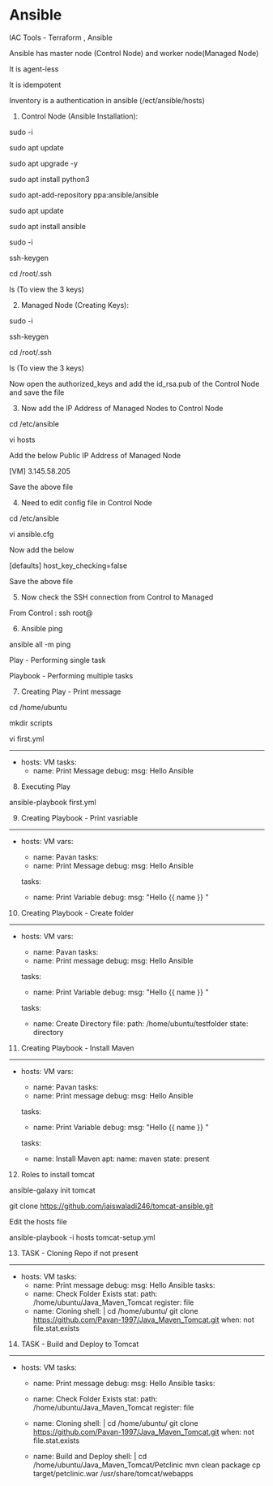 # Ansible 

IAC Tools - Terraform , Ansible 

Ansible has master node (Control Node) and worker node(Managed Node)

It is agent-less 

It is idempotent

Inventory is a authentication in ansible (/ect/ansible/hosts)


1. Control Node (Ansible Installation):

sudo -i 

sudo apt update

sudo apt upgrade -y

sudo apt install python3

sudo apt-add-repository ppa:ansible/ansible

sudo apt update

sudo apt install ansible


sudo -i

ssh-keygen

cd /root/.ssh

ls
(To view the 3 keys)


2. Managed Node (Creating Keys):

sudo -i

ssh-keygen

cd /root/.ssh

ls
(To view the 3 keys)

Now open the authorized_keys and add the id_rsa.pub of the Control Node and save the file


3. Now add the IP Address of Managed Nodes to Control Node

cd /etc/ansible

vi hosts

Add the below Public IP Address of Managed Node

[VM]
3.145.58.205

Save the above file


4. Need to edit config file in Control Node

cd /etc/ansible

vi ansible.cfg

Now add the below 

[defaults]
host_key_checking=false

Save the above file


5. Now check the SSH connection from Control to Managed

From Control : ssh root@<Public-IP>


6. Ansible ping 

ansible all -m ping 


Play - Performing single task

Playbook - Performing multiple tasks


7. Creating Play - Print message

cd /home/ubuntu

mkdir scripts

vi first.yml

---
- hosts: VM
  tasks:
    - name: Print Message
      debug:
        msg: Hello Ansible

8. Executing Play

ansible-playbook first.yml


9. Creating Playbook - Print vasriable

---
- hosts: VM
  vars:
    - name: Pavan
  tasks:
    - name: Print Message
      debug:
        msg: Hello Ansible

  tasks:
    - name: Print Variable
      debug:
        msg: "Hello {{ name }} "


10.  Creating Playbook - Create folder

---
- hosts: VM
  vars:
    - name: Pavan
  tasks:
    - name: Print message
      debug:
        msg: Hello Ansible

  tasks:
    - name: Print Variable
      debug:
        msg: "Hello {{ name }} "

  tasks:
    - name: Create Directory
      file:
        path: /home/ubuntu/testfolder
        state: directory

11.  Creating Playbook - Install Maven

---
- hosts: VM
  vars:
    - name: Pavan
  tasks:
    - name: Print message
      debug:
        msg: Hello Ansible

  tasks:
    - name: Print Variable
      debug:
        msg: "Hello {{ name }} "

  tasks:
    - name: Install Maven
      apt:
        name: maven
        state: present

12. Roles to install tomcat 

ansible-galaxy init tomcat

git clone https://github.com/jaiswaladi246/tomcat-ansible.git

Edit the hosts file

ansible-playbook -i hosts tomcat-setup.yml


13. TASK - Cloning Repo if not present
---
- hosts: VM
  tasks:
    - name: Print message
      debug:
        msg: Hello Ansible
  tasks:
    - name: Check Folder Exists
      stat:
         path: /home/ubuntu/Java_Maven_Tomcat
      register: file
    - name: Cloning
      shell: |
        cd /home/ubuntu/
        git clone https://github.com/Pavan-1997/Java_Maven_Tomcat.git
      when: not file.stat.exists

14. TASK - Build and Deploy to Tomcat

---
- hosts: VM
  tasks:
    - name: Print message
      debug:
        msg: Hello Ansible
  tasks:
    - name: Check Folder Exists
      stat:
         path: /home/ubuntu/Java_Maven_Tomcat
      register: file
    - name: Cloning
      shell: |
        cd /home/ubuntu/
        git clone https://github.com/Pavan-1997/Java_Maven_Tomcat.git
      when: not file.stat.exists
	  
    - name: Build and Deploy
      shell: |
        cd /home/ubuntu/Java_Maven_Tomcat/Petclinic
        mvn clean package
		cp target/petclinic.war /usr/share/tomcat/webapps
